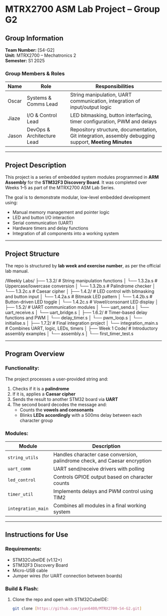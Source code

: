 # MTRX2700 ASM Lab Project – Group G2

## Group Information

**Team Number:** [S4-G2]  
**Unit:** MTRX2700 – Mechatronics 2  
**Semester:** S1 2025  

### Group Members & Roles

| Name           | Role                         | Responsibilities                                                                 |
|----------------|------------------------------|----------------------------------------------------------------------------------|
| Oscar          | Systems & Comms Lead         | String manipulation, UART communication, integration of input/output logic      |
| Jiaze          | I/O & Control Lead           | LED bitmasking, button interfacing, timer configuration, PWM and delays         |
| Jason          | DevOps & Architecture Lead   | Repository structure, documentation, Git integration, assembly debugging support, **Meeting Minutes**|

---

## Project Description

This project is a series of embedded system modules programmed in **ARM Assembly** for the **STM32F3 Discovery Board**. It was completed over Weeks 1–5 as part of the MTRX2700 ASM Lab Series.

The goal is to demonstrate modular, low-level embedded development using:
- Manual memory management and pointer logic
- LED and button I/O interaction
- Serial communication (UART)
- Hardware timers and delay functions
- Integration of all components into a working system

---

## Project Structure

The repo is structured by **lab week and exercise number**, as per the official lab manual.

/Weekly Labs/
├── 1.3.2/           # String manipulation functions
│   └── 1.3.2a.s     # Uppercase/lowercase conversion
│   └── 1.3.2b.s     # Palindrome checker
│   └── 1.3.2c.s     # Caesar cipher
│
├── 1.4.2/           # LED control with bitmasking and button input
│   └── 1.4.2a.s     # Bitmask LED pattern
│   └── 1.4.2b.s     # Button-driven LED toggle
│   └── 1.4.2c.s     # Vowel/consonant LED display
│
├── 1.5.2/           # UART communication modules
│   └── uart_send.s
│   └── uart_receive.s
│   └── uart_bridge.s
│
├── 1.6.2/           # Timer-based delay functions and PWM
│   └── delay_timer.s
│   └── pwm_loop.s
│   └── initialise.s
│
├── 1.7.2/           # Final integration project
│   └── integration_main.s   # Combines UART, logic, LEDs, timers
│
├── Week 1 Code/     # Introductory assembly examples
│   └── assembly.s
│   └── first_timer_test.s



---

## Program Overview

### Functionality:
The project processes a user-provided string and:
1. Checks if it is a **palindrome**
2. If it is, applies a **Caesar cipher**
3. Sends the result to another STM32 board via **UART**
4. The second board decodes the message and:
   - Counts the **vowels and consonants**
   - Blinks **LEDs accordingly** with a 500ms delay between each character group

### Modules:
| Module        | Description                                                                 |
|---------------|-----------------------------------------------------------------------------|
| `string_utils`| Handles character case conversion, palindrome check, and Caesar encryption |
| `uart_comm`   | UART send/receive drivers with polling                                      |
| `led_control` | Controls GPIOE output based on character counts                             |
| `timer_util`  | Implements delays and PWM control using TIM2                               |
| `integration_main` | Combines all modules in a final working system                        |

---

## Instructions for Use

### Requirements:
- STM32CubeIDE (v1.12+)
- STM32F3 Discovery Board
- Micro-USB cable
- Jumper wires (for UART connection between boards)

### Build & Flash:
1. Clone the repo and open with STM32CubeIDE:
   ```bash
   git clone [https://github.com/jyan6400/MTRX2700-S4-G2.git]


